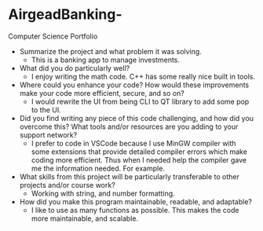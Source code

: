 # AirgeadBanking-
Computer Science Portfolio

* Summarize the project and what problem it was solving.
     * This is a banking app to manage investments. 
* What did you do particularly well?
     * I enjoy writing the math code. C++ has some really nice built in tools.
* Where could you enhance your code? How would these improvements make your code more efficient, secure, and so on?
     * I would rewrite the UI from being CLI to QT library to add some pop to the UI.
* Did you find writing any piece of this code challenging, and how did you overcome this? What tools and/or resources are you adding to your support network?
     * I prefer to code in VSCode because I use MinGW compiler with some extensions that provide detailed compiler errors which make coding more efficient. Thus when I needed help the compiler gave me the information needed. For example.
* What skills from this project will be particularly transferable to other projects and/or course work?
    * Working with string, and number formatting. 
* How did you make this program maintainable, readable, and adaptable?
    * I like to use as many functions as possible. This makes the code more maintainable, and scalable. 
